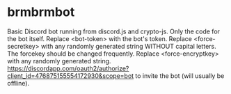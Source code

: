 # brmbrmbot
Basic Discord bot running from discord.js and crypto-js. Only the code for the bot itself.
Replace &#60;bot-token&#62; with the bot's token. Replace &#60;force-secretkey&#62; with any randomly generated string WITHOUT capital letters. The forcekey should be changed frequently. Replace &#60;force-encryptkey&#62; with any randomly generated string.
https://discordapp.com/oauth2/authorize?client_id=476875155554172930&scope=bot to invite the bot (will usually be offline).
